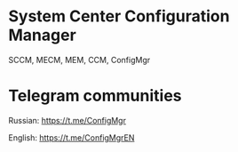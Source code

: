 # System Center Configuration Manager
SCCM, MECM, MEM, CCM, ConfigMgr

# Telegram communities
Russian: https://t.me/ConfigMgr

English: https://t.me/ConfigMgrEN